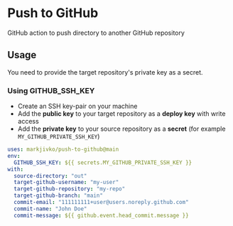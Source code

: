 # Push to GitHub

GitHub action to push directory to another GitHub repository

## Usage

You need to provide the target repository's private key as a secret.

### Using GITHUB_SSH_KEY

- Create an SSH key-pair on your machine
- Add the **public key** to your target repository as a **deploy key** with write access
- Add the **private key** to your source repository as a **secret** (for example `MY_GITHUB_PRIVATE_SSH_KEY`)

```yaml
uses: markjivko/push-to-github@main
env:
  GITHUB_SSH_KEY: ${{ secrets.MY_GITHUB_PRIVATE_SSH_KEY }}
with:
  source-directory: "out"
  target-github-username: "my-user"
  target-github-repository: "my-repo"
  target-github-branch: "main"
  commit-email: "111111111+user@users.noreply.github.com"
  commit-name: "John Doe"
  commit-message: ${{ github.event.head_commit.message }}
```

